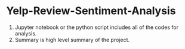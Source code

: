 # Yelp-Review-Sentiment-Analysis

1. Jupyter notebook or the python script includes all of the codes for analysis.
2. Summary is high level summary of the project. 
